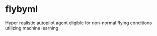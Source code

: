 # flybyml
Hyper realistic autopilot agent eligible for non-normal flying conditions utilizing machine learning

## 
